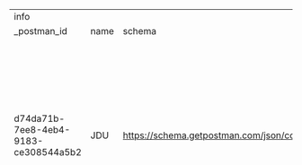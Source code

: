 | | | | | | | | | | | | | | | | | | | | | | | | | | | | | | | | | | | | | | | | | | | | | | | |
|-|-|-|-|-|-|-|-|-|-|-|-|-|-|-|-|-|-|-|-|-|-|-|-|-|-|-|-|-|-|-|-|-|-|-|-|-|-|-|-|-|-|-|-|-|-|-|
|info| | | |item| | | | | | | | | | | | | | | | | | | | | | | | | | | | | | | | | | | | | | | | | | |
|_postman_id|name|schema|_exporter_id|name|item| | | | | | | | | | | | | | | | | | | | | | | | | | | | | | | | | | | | | | | | | |
| | | | | |name|request| | | | | | | | | | | | | | | | |response| | | | | | | | | | | | | | | | | | | | | | |protocolProfileBehavior|
| | | | | | |auth| | | |method|header| | |body| | | |url| | | | |name|originalRequest| | | | | | | | | | | | | | |status|code|_postman_previewlanguage|header| |cookie|body|disableBodyPruning|
| | | | | | |type|bearer| | | |key|value|type|mode|formdata| | |raw|host|query| |path| |method|header| | |body| | | |url| | | | | | | | | |key|value| | | |
| | | | | | | |key|value|type| | | | | |key|value|type| | |key|value| | | |key|value|type|mode|formdata| | |raw|protocol|host|port|path|query| | | | | | | | | |
| | | | | | | | | | | | | | | | | | | | | | | | | | | | | |key|value|type| | | | | |key|value| | | | | | | | |
|d74da71b-7ee8-4eb4-9183-ce308544a5b2|JDU|https://schema.getpostman.com/json/collection/v2.1.0/collection.json|41484632|auth|register|bearer|token|637e37209012310b07f85805a5df78a7d1813e10c9bd4b4428847ec200366c8bb285194fe6426a86|string|POST|Accept|application/json|text|formdata|name|Sanjarbek|text|{{base_user}}register|{{base_user}}register| | | |success|POST|Accept|application/json|text|formdata|name|Sanjarbek|text|http://localhost:8090/api/register|http|localhost|8090|api| | |Created|201|json|Server|nginx/1.27.4| |"User successfully registered"| |
| | | | | | | | | | | | | | | |email|sanjarbek@gmail.com|text| | | | | | | | | | | |email|sanjarbek@gmail.com|text| | | | |register| | | | | |Content-Type|application/json| | | |
| | | | | | | | | | | | | | | |password|12345|text| | | | | | | | | | | |password|12345|text| | | | | | | | | | |Transfer-Encoding|chunked| | | |
| | | | | | | | | | | | | | | |coniformation_password|12345|text| | | | | | | | | | | |coniformation_password|12345|text| | | | | | | | | | |Connection|keep-alive| | | |
| | | | | | | | | | | | | | | | | | | | | | | | | | | | | | | | | | | | | | | | | | |X-Powered-By|PHP/8.3.17| | | |
| | | | | | | | | | | | | | | | | | | | | | | | | | | | | | | | | | | | | | | | | | |Cache-Control|no-cache, private| | | |
| | | | | | | | | | | | | | | | | | | | | | | | | | | | | | | | | | | | | | | | | | |Date|Fri, 21 Feb 2025 15:16:09 GMT| | | |
| | | | | | | | | | | | | | | | | | | | | | | | | | | | | | | | | | | | | | | | | | |Access-Control-Allow-Origin|*| | | |
| | | | | |login| | | | |POST| | | | | | | |{{base_user}}login?email=sanjarbek@gmail.com&password=12345|{{base_user}}login|email|sanjarbek@gmail.com| |succes|POST| | | | | | | |http://localhost:8090/api/login?email=sanjarbek@gmail.com&password=12345|http|localhost|8090|api|email|sanjarbek@gmail.com|OK|200|json|Server|nginx/1.27.4| |{     "message": "User successfully logged in",     "user": {         "id": 11,         "name": "Sanjarbek",         "email": "sanjarbek@gmail.com",         "email_verified_at": null,         "created_at": "2025-02-21T15:16:09.000000Z",         "updated_at": "2025-02-21T15:16:09.000000Z"     },     "token": "1"|Um4aSCKqNcF21LnES4MTgCUmFDm5irit2xG5eTZo40b31072" }| |
| | | | | | | | | | | | | | | | | | | | |password|12345| | | | | | | | | | | | | | |login|password|12345| | | |Content-Type|application/json| | | |
| | | | | | | | | | | | | | | | | | | | | | | | | | | | | | | | | | | | | | | | | | |Transfer-Encoding|chunked| | | |
| | | | | | | | | | | | | | | | | | | | | | | | | | | | | | | | | | | | | | | | | | |Connection|keep-alive| | | |
| | | | | | | | | | | | | | | | | | | | | | | | | | | | | | | | | | | | | | | | | | |X-Powered-By|PHP/8.3.17| | | |
| | | | | | | | | | | | | | | | | | | | | | | | | | | | | | | | | | | | | | | | | | |Cache-Control|no-cache, private| | | |
| | | | | | | | | | | | | | | | | | | | | | | | | | | | | | | | | | | | | | | | | | |Date|Fri, 21 Feb 2025 15:18:10 GMT| | | |
| | | | | | | | | | | | | | | | | | | | | | | | | | | | | | | | | | | | | | | | | | |Access-Control-Allow-Origin|*| | | |
| | | | | |user|bearer|token|{{token}}|string|GET|Accept|application/json|text| | | | |{{base_user}}user|{{base_user}}user| | | |success|GET|Accept|application/json|text| | | | |http://localhost:8090/api/user|http|localhost|8090|api| | |OK|200|json|Server|nginx/1.27.4| |{     "id": 11,     "name": "Sanjarbek",     "email": "sanjarbek@gmail.com",     "email_verified_at": null,     "created_at": "2025-02-21T15:16:09.000000Z",     "updated_at": "2025-02-21T15:16:09.000000Z" }| |
| | | | | | | | | | | | | | | | | | | | | | | | | | | | | | | | | | | | |user| | | | | |Content-Type|application/json| | | |
| | | | | | | | | | | | | | | | | | | | | | | | | | | | | | | | | | | | | | | | | | |Transfer-Encoding|chunked| | | |
| | | | | | | | | | | | | | | | | | | | | | | | | | | | | | | | | | | | | | | | | | |Connection|keep-alive| | | |
| | | | | | | | | | | | | | | | | | | | | | | | | | | | | | | | | | | | | | | | | | |X-Powered-By|PHP/8.3.17| | | |
| | | | | | | | | | | | | | | | | | | | | | | | | | | | | | | | | | | | | | | | | | |Cache-Control|no-cache, private| | | |
| | | | | | | | | | | | | | | | | | | | | | | | | | | | | | | | | | | | | | | | | | |Date|Sat, 22 Feb 2025 10:41:57 GMT| | | |
| | | | | | | | | | | | | | | | | | | | | | | | | | | | | | | | | | | | | | | | | | |Access-Control-Allow-Origin|*| | | |
| | | | |subjects|get subject|bearer|token|{{token}}|string|GET|Accept|application/json|text|formdata| | | |{{base_user}}subjects?perPage=5|{{base_user}}subjects|perPage|5| |success|GET|Accept|application/json|text|formdata| | | |http://localhost:8090/api/subjects?perPage=5|http|localhost|8090|api|perPage|5|OK|200|json|Server|nginx/1.27.4| |{     "current_page": 1,     "data": [         {             "id": 1,             "name": "est",             "created_at": "2025-02-21T13:11:20.000000Z",             "updated_at": "2025-02-21T13:11:20.000000Z"         },         {             "id": 2,             "name": "reprehenderit",             "created_at": "2025-02-21T13:11:21.000000Z",             "updated_at": "2025-02-21T13:11:21.000000Z"         },         {             "id": 3,             "name": "voluptatibus",             "created_at": "2025-02-21T13:11:21.000000Z",             "updated_at": "2025-02-21T13:11:21.000000Z"         },         {             "id": 4,             "name": "ad",             "created_at": "2025-02-21T13:11:21.000000Z",             "updated_at": "2025-02-21T13:11:21.000000Z"         },         {             "id": 5,             "name": "quo",             "created_at": "2025-02-21T13:11:21.000000Z",             "updated_at": "2025-02-21T13:11:21.000000Z"         }     ],     "first_page_url": "http://127.0.0.1:8090/api/subjects?page=1",     "from": 1,     "last_page": 2,     "last_page_url": "http://127.0.0.1:8090/api/subjects?page=2",     "links": [         {             "url": null,             "label": "&laquo; Previous",             "active": false         },         {             "url": "http://127.0.0.1:8090/api/subjects?page=1",             "label": "1",             "active": true         },         {             "url": "http://127.0.0.1:8090/api/subjects?page=2",             "label": "2",             "active": false         },         {             "url": "http://127.0.0.1:8090/api/subjects?page=2",             "label": "Next &raquo;",             "active": false         }     ],     "next_page_url": "http://127.0.0.1:8090/api/subjects?page=2",     "path": "http://127.0.0.1:8090/api/subjects",     "per_page": 5,     "prev_page_url": null,     "to": 5,     "total": 10 }|TRUE|
| | | | | | | | | | | | | | | | | | | | | | | | | | | | | | | | | | | | |subjects| | | | | |Content-Type|application/json| | | |
| | | | | | | | | | | | | | | | | | | | | | | | | | | | | | | | | | | | | | | | | | |Transfer-Encoding|chunked| | | |
| | | | | | | | | | | | | | | | | | | | | | | | | | | | | | | | | | | | | | | | | | |Connection|keep-alive| | | |
| | | | | | | | | | | | | | | | | | | | | | | | | | | | | | | | | | | | | | | | | | |X-Powered-By|PHP/8.3.17| | | |
| | | | | | | | | | | | | | | | | | | | | | | | | | | | | | | | | | | | | | | | | | |Cache-Control|no-cache, private| | | |
| | | | | | | | | | | | | | | | | | | | | | | | | | | | | | | | | | | | | | | | | | |Date|Sat, 22 Feb 2025 11:06:41 GMT| | | |
| | | | | | | | | | | | | | | | | | | | | | | | | | | | | | | | | | | | | | | | | | |Access-Control-Allow-Origin|*| | | |
| | | | | |get subject|bearer|token|{{token}}|string|GET|Accept|application/json|text| | | | |{{base_user}}subjects/1|{{base_user}}subjects| | |1|success|GET|Accept|application/json|text| | | | |http://localhost:8090/api/subjects/1|http|localhost|8090|api| | |OK|200|json|Server|nginx/1.27.4| |{     "id": 1,     "name": "est",     "created_at": "2025-02-21T13:11:20.000000Z",     "updated_at": "2025-02-21T13:11:20.000000Z" }| |
| | | | | | | | | | | | | | | | | | | | | | | | | | | | | | | | | | | | |subjects| | | | | |Content-Type|application/json| | | |
| | | | | | | | | | | | | | | | | | | | | | | | | | | | | | | | | | | | |1| | | | | |Transfer-Encoding|chunked| | | |
| | | | | | | | | | | | | | | | | | | | | | | | | | | | | | | | | | | | | | | | | | |Connection|keep-alive| | | |
| | | | | | | | | | | | | | | | | | | | | | | | | | | | | | | | | | | | | | | | | | |X-Powered-By|PHP/8.3.17| | | |
| | | | | | | | | | | | | | | | | | | | | | | | | | | | | | | | | | | | | | | | | | |Cache-Control|no-cache, private| | | |
| | | | | | | | | | | | | | | | | | | | | | | | | | | | | | | | | | | | | | | | | | |Date|Sat, 22 Feb 2025 11:11:15 GMT| | | |
| | | | | | | | | | | | | | | | | | | | | | | | | | | | | | | | | | | | | | | | | | |Access-Control-Allow-Origin|*| | | |
| | | | | |create|bearer|token|{{token}}|string|POST|Accept|application/json|text|formdata|name|dsfgh|text|{{base_user}}subjects|{{base_user}}subjects| | | |success|POST|Accept|application/json|text|formdata|name|dsfgh|text|http://localhost:8090/api/subjects|http|localhost|8090|api| | |OK|200|json|Server|nginx/1.27.4| |{     "message": "Subject created successfully!" }| |
| | | | | | | | | | | | | | | | | | | | | | | | | | | | | | | | | | | | |subjects| | | | | |Content-Type|application/json| | | |
| | | | | | | | | | | | | | | | | | | | | | | | | | | | | | | | | | | | | | | | | | |Transfer-Encoding|chunked| | | |
| | | | | | | | | | | | | | | | | | | | | | | | | | | | | | | | | | | | | | | | | | |Connection|keep-alive| | | |
| | | | | | | | | | | | | | | | | | | | | | | | | | | | | | | | | | | | | | | | | | |X-Powered-By|PHP/8.3.17| | | |
| | | | | | | | | | | | | | | | | | | | | | | | | | | | | | | | | | | | | | | | | | |Cache-Control|no-cache, private| | | |
| | | | | | | | | | | | | | | | | | | | | | | | | | | | | | | | | | | | | | | | | | |Date|Sat, 22 Feb 2025 11:32:13 GMT| | | |
| | | | | | | | | | | | | | | | | | | | | | | | | | | | | | | | | | | | | | | | | | |Access-Control-Allow-Origin|*| | | |
| | | | | |update|bearer|token|{{token}}|string|PUT|Accept|application/json|text|formdata| | | |{{base_user}}subjects/1?name=sdfgh|{{base_user}}subjects|name|sdfgh|1|success|PUT|Accept|application/json|text|formdata| | | |http://localhost:8090/api/subjects/1?name=sdfgh|http|localhost|8090|api|name|sdfgh|OK|200|json|Server|nginx/1.27.4| |{     "message": "Subject updated successfully!" }| |
| | | | | | | | | | | | | | | | | | | | | | | | | | | | | | | | | | | | |subjects| | | | | |Content-Type|application/json| | | |
| | | | | | | | | | | | | | | | | | | | | | | | | | | | | | | | | | | | |1| | | | | |Transfer-Encoding|chunked| | | |
| | | | | | | | | | | | | | | | | | | | | | | | | | | | | | | | | | | | | | | | | | |Connection|keep-alive| | | |
| | | | | | | | | | | | | | | | | | | | | | | | | | | | | | | | | | | | | | | | | | |X-Powered-By|PHP/8.3.17| | | |
| | | | | | | | | | | | | | | | | | | | | | | | | | | | | | | | | | | | | | | | | | |Cache-Control|no-cache, private| | | |
| | | | | | | | | | | | | | | | | | | | | | | | | | | | | | | | | | | | | | | | | | |Date|Sat, 22 Feb 2025 11:27:46 GMT| | | |
| | | | | | | | | | | | | | | | | | | | | | | | | | | | | | | | | | | | | | | | | | |Access-Control-Allow-Origin|*| | | |
| | | | | |delete|bearer|token|{{token}}|string|DELETE|Accept|application/json|text|formdata|name|715-2454|text|{{base_user}}subjects/1|{{base_user}}subjects| | |1|success|DELETE|Accept|application/json|text|formdata|name|715-2454|text|http://localhost:8090/api/subjects/1|http|localhost|8090|api| | |OK|200|json|Server|nginx/1.27.4| |{     "message": "Subject deleted successfully!" }| |
| | | | | | | | | | | | | | | | | | | | | | | | | | | | | | | | | | | | |subjects| | | | | |Content-Type|application/json| | | |
| | | | | | | | | | | | | | | | | | | | | | | | | | | | | | | | | | | | |1| | | | | |Transfer-Encoding|chunked| | | |
| | | | | | | | | | | | | | | | | | | | | | | | | | | | | | | | | | | | | | | | | | |Connection|keep-alive| | | |
| | | | | | | | | | | | | | | | | | | | | | | | | | | | | | | | | | | | | | | | | | |X-Powered-By|PHP/8.3.17| | | |
| | | | | | | | | | | | | | | | | | | | | | | | | | | | | | | | | | | | | | | | | | |Cache-Control|no-cache, private| | | |
| | | | | | | | | | | | | | | | | | | | | | | | | | | | | | | | | | | | | | | | | | |Date|Sat, 22 Feb 2025 11:25:41 GMT| | | |
| | | | | | | | | | | | | | | | | | | | | | | | | | | | | | | | | | | | | | | | | | |Access-Control-Allow-Origin|*| | | |
| | | | |groups|get groups|bearer|token|{{token}}|string|GET|Accept|application/json|text|formdata| | | |{{base_user}}groups?perPage=5|{{base_user}}groups|perPage|5| |success|GET|Accept|application/json|text|formdata| | | |{{base_user}}groups?perPage=5| |{{base_user}}groups| | |perPage|5|OK|200|json|Server|nginx/1.27.4| |{     "current_page": 1,     "data": [         {             "id": 1,             "name": "eum",             "created_at": "2025-02-21T13:11:21.000000Z",             "updated_at": "2025-02-21T13:11:21.000000Z"         },         {             "id": 2,             "name": "odit",             "created_at": "2025-02-21T13:11:21.000000Z",             "updated_at": "2025-02-21T13:11:21.000000Z"         },         {             "id": 3,             "name": "totam",             "created_at": "2025-02-21T13:11:21.000000Z",             "updated_at": "2025-02-21T13:11:21.000000Z"         },         {             "id": 4,             "name": "delectus",             "created_at": "2025-02-21T13:11:21.000000Z",             "updated_at": "2025-02-21T13:11:21.000000Z"         },         {             "id": 5,             "name": "vel",             "created_at": "2025-02-21T13:11:21.000000Z",             "updated_at": "2025-02-21T13:11:21.000000Z"         }     ],     "first_page_url": "http://127.0.0.1:8090/api/groups?page=1",     "from": 1,     "last_page": 2,     "last_page_url": "http://127.0.0.1:8090/api/groups?page=2",     "links": [         {             "url": null,             "label": "&laquo; Previous",             "active": false         },         {             "url": "http://127.0.0.1:8090/api/groups?page=1",             "label": "1",             "active": true         },         {             "url": "http://127.0.0.1:8090/api/groups?page=2",             "label": "2",             "active": false         },         {             "url": "http://127.0.0.1:8090/api/groups?page=2",             "label": "Next &raquo;",             "active": false         }     ],     "next_page_url": "http://127.0.0.1:8090/api/groups?page=2",     "path": "http://127.0.0.1:8090/api/groups",     "per_page": 5,     "prev_page_url": null,     "to": 5,     "total": 10 }|TRUE|
| | | | | | | | | | | | | | | | | | | | | | | | | | | | | | | | | | | | | | | | | | |Content-Type|application/json| | | |
| | | | | | | | | | | | | | | | | | | | | | | | | | | | | | | | | | | | | | | | | | |Transfer-Encoding|chunked| | | |
| | | | | | | | | | | | | | | | | | | | | | | | | | | | | | | | | | | | | | | | | | |Connection|keep-alive| | | |
| | | | | | | | | | | | | | | | | | | | | | | | | | | | | | | | | | | | | | | | | | |X-Powered-By|PHP/8.3.17| | | |
| | | | | | | | | | | | | | | | | | | | | | | | | | | | | | | | | | | | | | | | | | |Cache-Control|no-cache, private| | | |
| | | | | | | | | | | | | | | | | | | | | | | | | | | | | | | | | | | | | | | | | | |Date|Sat, 22 Feb 2025 11:50:39 GMT| | | |
| | | | | | | | | | | | | | | | | | | | | | | | | | | | | | | | | | | | | | | | | | |Access-Control-Allow-Origin|*| | | |
| | | | | |get groups|bearer|token|{{token}}|string|GET|Accept|application/json|text| | | | |{{base_user}}groups/1|{{base_user}}groups| | |1|success|GET|Accept|application/json|text| | | | |{{base_user}}groups/1| |{{base_user}}groups| |1| | |OK|200|json|Server|nginx/1.27.4| |{     "id": 1,     "name": "eum",     "created_at": "2025-02-21T13:11:21.000000Z",     "updated_at": "2025-02-21T13:11:21.000000Z" }| |
| | | | | | | | | | | | | | | | | | | | | | | | | | | | | | | | | | | | | | | | | | |Content-Type|application/json| | | |
| | | | | | | | | | | | | | | | | | | | | | | | | | | | | | | | | | | | | | | | | | |Transfer-Encoding|chunked| | | |
| | | | | | | | | | | | | | | | | | | | | | | | | | | | | | | | | | | | | | | | | | |Connection|keep-alive| | | |
| | | | | | | | | | | | | | | | | | | | | | | | | | | | | | | | | | | | | | | | | | |X-Powered-By|PHP/8.3.17| | | |
| | | | | | | | | | | | | | | | | | | | | | | | | | | | | | | | | | | | | | | | | | |Cache-Control|no-cache, private| | | |
| | | | | | | | | | | | | | | | | | | | | | | | | | | | | | | | | | | | | | | | | | |Date|Sat, 22 Feb 2025 11:54:09 GMT| | | |
| | | | | | | | | | | | | | | | | | | | | | | | | | | | | | | | | | | | | | | | | | |Access-Control-Allow-Origin|*| | | |
| | | | | |create|bearer|token|{{token}}|string|POST|Accept|application/json|text|formdata|name|dsfgh|text|{{base_user}}subjects|{{base_user}}subjects| | | |success|POST|Accept|application/json|text|formdata|name|dfregtrhyu|text|{{base_user}}groups| |{{base_user}}groups| | | | |OK|200|json|Server|nginx/1.27.4| |{     "message": "Group created successfully!" }| |
| | | | | | | | | | | | | | | | | | | | | | | | | | | | | | | | | | | | | | | | | | |Content-Type|application/json| | | |
| | | | | | | | | | | | | | | | | | | | | | | | | | | | | | | | | | | | | | | | | | |Transfer-Encoding|chunked| | | |
| | | | | | | | | | | | | | | | | | | | | | | | | | | | | | | | | | | | | | | | | | |Connection|keep-alive| | | |
| | | | | | | | | | | | | | | | | | | | | | | | | | | | | | | | | | | | | | | | | | |X-Powered-By|PHP/8.3.17| | | |
| | | | | | | | | | | | | | | | | | | | | | | | | | | | | | | | | | | | | | | | | | |Cache-Control|no-cache, private| | | |
| | | | | | | | | | | | | | | | | | | | | | | | | | | | | | | | | | | | | | | | | | |Date|Sat, 22 Feb 2025 12:18:34 GMT| | | |
| | | | | | | | | | | | | | | | | | | | | | | | | | | | | | | | | | | | | | | | | | |Access-Control-Allow-Origin|*| | | |
| | | | | |update|bearer|token|{{token}}|string|PUT|Accept|application/json|text|formdata| | | |{{base_user}}groups/1?name=sdfgh|{{base_user}}groups|name|sdfgh|1|success|PUT|Accept|application/json|text|formdata| | | |{{base_user}}groups/1?name=sdfgh| |{{base_user}}groups| |1|name|sdfgh|OK|200|json|Server|nginx/1.27.4| |{     "message": "Group updated successfully!" }| |
| | | | | | | | | | | | | | | | | | | | | | | | | | | | | | | | | | | | | | | | | | |Content-Type|application/json| | | |
| | | | | | | | | | | | | | | | | | | | | | | | | | | | | | | | | | | | | | | | | | |Transfer-Encoding|chunked| | | |
| | | | | | | | | | | | | | | | | | | | | | | | | | | | | | | | | | | | | | | | | | |Connection|keep-alive| | | |
| | | | | | | | | | | | | | | | | | | | | | | | | | | | | | | | | | | | | | | | | | |X-Powered-By|PHP/8.3.17| | | |
| | | | | | | | | | | | | | | | | | | | | | | | | | | | | | | | | | | | | | | | | | |Cache-Control|no-cache, private| | | |
| | | | | | | | | | | | | | | | | | | | | | | | | | | | | | | | | | | | | | | | | | |Date|Sat, 22 Feb 2025 11:54:55 GMT| | | |
| | | | | | | | | | | | | | | | | | | | | | | | | | | | | | | | | | | | | | | | | | |Access-Control-Allow-Origin|*| | | |
| | | | | |delete|bearer|token|{{token}}|string|DELETE|Accept|application/json|text|formdata|name|715-2454|text|{{base_user}}groups/1|{{base_user}}groups| | |1|success|DELETE|Accept|application/json|text|formdata|name|715-2454|text|{{base_user}}groups/1| |{{base_user}}groups| |1| | |OK|200|json|Server|nginx/1.27.4| |{     "message": "Group deleted successfully!" }| |
| | | | | | | | | | | | | | | | | | | | | | | | | | | | | | | | | | | | | | | | | | |Content-Type|application/json| | | |
| | | | | | | | | | | | | | | | | | | | | | | | | | | | | | | | | | | | | | | | | | |Transfer-Encoding|chunked| | | |
| | | | | | | | | | | | | | | | | | | | | | | | | | | | | | | | | | | | | | | | | | |Connection|keep-alive| | | |
| | | | | | | | | | | | | | | | | | | | | | | | | | | | | | | | | | | | | | | | | | |X-Powered-By|PHP/8.3.17| | | |
| | | | | | | | | | | | | | | | | | | | | | | | | | | | | | | | | | | | | | | | | | |Cache-Control|no-cache, private| | | |
| | | | | | | | | | | | | | | | | | | | | | | | | | | | | | | | | | | | | | | | | | |Date|Sat, 22 Feb 2025 11:55:41 GMT| | | |
| | | | | | | | | | | | | | | | | | | | | | | | | | | | | | | | | | | | | | | | | | |Access-Control-Allow-Origin|*| | | |
| | | | |rooms|get rooms|bearer|token|{{token}}|string|GET|Accept|application/json|text|formdata| | | |{{base_user}}rooms?perPage=5|{{base_user}}rooms|perPage|5| |success|GET|Accept|application/json|text|formdata| | | |{{base_user}}rooms?perPage=5| |{{base_user}}rooms| | |perPage|5|OK|200|json|Server|nginx/1.27.4| |{     "current_page": 1,     "data": [         {             "id": 1,             "name": "sit",             "created_at": "2025-02-21T13:11:21.000000Z",             "updated_at": "2025-02-21T13:11:21.000000Z"         },         {             "id": 2,             "name": "nesciunt",             "created_at": "2025-02-21T13:11:21.000000Z",             "updated_at": "2025-02-21T13:11:21.000000Z"         },         {             "id": 3,             "name": "omnis",             "created_at": "2025-02-21T13:11:21.000000Z",             "updated_at": "2025-02-21T13:11:21.000000Z"         },         {             "id": 4,             "name": "dolorem",             "created_at": "2025-02-21T13:11:21.000000Z",             "updated_at": "2025-02-21T13:11:21.000000Z"         },         {             "id": 5,             "name": "quidem",             "created_at": "2025-02-21T13:11:21.000000Z",             "updated_at": "2025-02-21T13:11:21.000000Z"         }     ],     "first_page_url": "http://127.0.0.1:8090/api/rooms?page=1",     "from": 1,     "last_page": 2,     "last_page_url": "http://127.0.0.1:8090/api/rooms?page=2",     "links": [         {             "url": null,             "label": "&laquo; Previous",             "active": false         },         {             "url": "http://127.0.0.1:8090/api/rooms?page=1",             "label": "1",             "active": true         },         {             "url": "http://127.0.0.1:8090/api/rooms?page=2",             "label": "2",             "active": false         },         {             "url": "http://127.0.0.1:8090/api/rooms?page=2",             "label": "Next &raquo;",             "active": false         }     ],     "next_page_url": "http://127.0.0.1:8090/api/rooms?page=2",     "path": "http://127.0.0.1:8090/api/rooms",     "per_page": 5,     "prev_page_url": null,     "to": 5,     "total": 10 }|TRUE|
| | | | | | | | | | | | | | | | | | | | | | | | | | | | | | | | | | | | | | | | | | |Content-Type|application/json| | | |
| | | | | | | | | | | | | | | | | | | | | | | | | | | | | | | | | | | | | | | | | | |Transfer-Encoding|chunked| | | |
| | | | | | | | | | | | | | | | | | | | | | | | | | | | | | | | | | | | | | | | | | |Connection|keep-alive| | | |
| | | | | | | | | | | | | | | | | | | | | | | | | | | | | | | | | | | | | | | | | | |X-Powered-By|PHP/8.3.17| | | |
| | | | | | | | | | | | | | | | | | | | | | | | | | | | | | | | | | | | | | | | | | |Cache-Control|no-cache, private| | | |
| | | | | | | | | | | | | | | | | | | | | | | | | | | | | | | | | | | | | | | | | | |Date|Sat, 22 Feb 2025 12:06:02 GMT| | | |
| | | | | | | | | | | | | | | | | | | | | | | | | | | | | | | | | | | | | | | | | | |Access-Control-Allow-Origin|*| | | |
| | | | | |get room|bearer|token|{{token}}|string|GET|Accept|application/json|text| | | | |{{base_user}}rooms/1|{{base_user}}rooms| | |1|success|GET|Accept|application/json|text| | | | |{{base_user}}rooms/1| |{{base_user}}rooms| |1| | |OK|200|json|Server|nginx/1.27.4| |{     "id": 1,     "name": "sit",     "created_at": "2025-02-21T13:11:21.000000Z",     "updated_at": "2025-02-21T13:11:21.000000Z" }| |
| | | | | | | | | | | | | | | | | | | | | | | | | | | | | | | | | | | | | | | | | | |Content-Type|application/json| | | |
| | | | | | | | | | | | | | | | | | | | | | | | | | | | | | | | | | | | | | | | | | |Transfer-Encoding|chunked| | | |
| | | | | | | | | | | | | | | | | | | | | | | | | | | | | | | | | | | | | | | | | | |Connection|keep-alive| | | |
| | | | | | | | | | | | | | | | | | | | | | | | | | | | | | | | | | | | | | | | | | |X-Powered-By|PHP/8.3.17| | | |
| | | | | | | | | | | | | | | | | | | | | | | | | | | | | | | | | | | | | | | | | | |Cache-Control|no-cache, private| | | |
| | | | | | | | | | | | | | | | | | | | | | | | | | | | | | | | | | | | | | | | | | |Date|Sat, 22 Feb 2025 12:06:39 GMT| | | |
| | | | | | | | | | | | | | | | | | | | | | | | | | | | | | | | | | | | | | | | | | |Access-Control-Allow-Origin|*| | | |
| | | | | |create|bearer|token|{{token}}|string|POST|Accept|application/json|text|formdata|name|dsfgh|text|{{base_user}}rooms|{{base_user}}rooms| | | |success|POST|Accept|application/json|text|formdata|name|dsfgh|text|{{base_user}}rooms| |{{base_user}}rooms| | | | |OK|200|json|Server|nginx/1.27.4| |{     "message": "Room successfully created" }| |
| | | | | | | | | | | | | | | | | | | | | | | | | | | | | | | | | | | | | | | | | | |Content-Type|application/json| | | |
| | | | | | | | | | | | | | | | | | | | | | | | | | | | | | | | | | | | | | | | | | |Transfer-Encoding|chunked| | | |
| | | | | | | | | | | | | | | | | | | | | | | | | | | | | | | | | | | | | | | | | | |Connection|keep-alive| | | |
| | | | | | | | | | | | | | | | | | | | | | | | | | | | | | | | | | | | | | | | | | |X-Powered-By|PHP/8.3.17| | | |
| | | | | | | | | | | | | | | | | | | | | | | | | | | | | | | | | | | | | | | | | | |Cache-Control|no-cache, private| | | |
| | | | | | | | | | | | | | | | | | | | | | | | | | | | | | | | | | | | | | | | | | |Date|Sat, 22 Feb 2025 12:17:17 GMT| | | |
| | | | | | | | | | | | | | | | | | | | | | | | | | | | | | | | | | | | | | | | | | |Access-Control-Allow-Origin|*| | | |
| | | | | |update|bearer|token|{{token}}|string|PUT|Accept|application/json|text|formdata| | | |{{base_user}}groups/1?name=sdfgh|{{base_user}}groups|name|sdfgh|1|success|PUT|Accept|application/json|text|formdata| | | |{{base_user}}groups/1?name=sdfgh| |{{base_user}}groups| |1|name|sdfgh|OK|200|json|Server|nginx/1.27.4| |{     "message": "Group updated successfully!" }| |
| | | | | | | | | | | | | | | | | | | | | | | | | | | | | | | | | | | | | | | | | | |Content-Type|application/json| | | |
| | | | | | | | | | | | | | | | | | | | | | | | | | | | | | | | | | | | | | | | | | |Transfer-Encoding|chunked| | | |
| | | | | | | | | | | | | | | | | | | | | | | | | | | | | | | | | | | | | | | | | | |Connection|keep-alive| | | |
| | | | | | | | | | | | | | | | | | | | | | | | | | | | | | | | | | | | | | | | | | |X-Powered-By|PHP/8.3.17| | | |
| | | | | | | | | | | | | | | | | | | | | | | | | | | | | | | | | | | | | | | | | | |Cache-Control|no-cache, private| | | |
| | | | | | | | | | | | | | | | | | | | | | | | | | | | | | | | | | | | | | | | | | |Date|Sat, 22 Feb 2025 11:54:55 GMT| | | |
| | | | | | | | | | | | | | | | | | | | | | | | | | | | | | | | | | | | | | | | | | |Access-Control-Allow-Origin|*| | | |
| | | | | |delete|bearer|token|{{token}}|string|DELETE|Accept|application/json|text|formdata|name|715-2454|text|{{base_user}}rooms/1|{{base_user}}rooms| | |1|success|DELETE|Accept|application/json|text|formdata|name|715-2454|text|{{base_user}}rooms/1| |{{base_user}}rooms| |1| | |OK|200|json|Server|nginx/1.27.4| |{     "message": "Room successfully deleted" }| |
| | | | | | | | | | | | | | | | | | | | | | | | | | | | | | | | | | | | | | | | | | |Content-Type|application/json| | | |
| | | | | | | | | | | | | | | | | | | | | | | | | | | | | | | | | | | | | | | | | | |Transfer-Encoding|chunked| | | |
| | | | | | | | | | | | | | | | | | | | | | | | | | | | | | | | | | | | | | | | | | |Connection|keep-alive| | | |
| | | | | | | | | | | | | | | | | | | | | | | | | | | | | | | | | | | | | | | | | | |X-Powered-By|PHP/8.3.17| | | |
| | | | | | | | | | | | | | | | | | | | | | | | | | | | | | | | | | | | | | | | | | |Cache-Control|no-cache, private| | | |
| | | | | | | | | | | | | | | | | | | | | | | | | | | | | | | | | | | | | | | | | | |Date|Sat, 22 Feb 2025 12:07:29 GMT| | | |
| | | | | | | | | | | | | | | | | | | | | | | | | | | | | | | | | | | | | | | | | | |Access-Control-Allow-Origin|*| | | |
| | | | |GroupSubject|create|bearer|token|{{token}}|string|POST|Accept|application/json|text|formdata|group_id|5|text|{{base_user}}group-subjects|{{base_user}}group-subjects| | | |success|POST|Accept|application/json|text|formdata|group_id|5|text|{{base_user}}group-subjects| |{{base_user}}group-subjects| | | | |OK|200|json|Server|nginx/1.27.4| |{     "message": "Group attached" }| |
| | | | | | | | | | | | | | | |subject_id|5|text| | | | | | | | | | | |subject_id|5|text| | | | | | | | | | |Content-Type|application/json| | | |
| | | | | | | | | | | | | | | | | | | | | | | | | | | | | | | | | | | | | | | | | | |Transfer-Encoding|chunked| | | |
| | | | | | | | | | | | | | | | | | | | | | | | | | | | | | | | | | | | | | | | | | |Connection|keep-alive| | | |
| | | | | | | | | | | | | | | | | | | | | | | | | | | | | | | | | | | | | | | | | | |X-Powered-By|PHP/8.3.17| | | |
| | | | | | | | | | | | | | | | | | | | | | | | | | | | | | | | | | | | | | | | | | |Cache-Control|no-cache, private| | | |
| | | | | | | | | | | | | | | | | | | | | | | | | | | | | | | | | | | | | | | | | | |Date|Sat, 22 Feb 2025 16:32:16 GMT| | | |
| | | | | | | | | | | | | | | | | | | | | | | | | | | | | | | | | | | | | | | | | | |Access-Control-Allow-Origin|*| | | |
| | | | | |update subject|bearer|token|{{token}}|string|PUT|Accept|application/json|text| | | | |{{base_user}}group-subjects/1?group_id=1&subject_id=1|{{base_user}}group-subjects|group_id|1|1|success|PUT|Accept|application/json|text| | | | |{{base_user}}group-subjects/1?group_id=1&subject_id=1| |{{base_user}}group-subjects| |1|group_id|1|OK|200|json|Server|nginx/1.27.4| |{     "message": "Group updated" }| |
| | | | | | | | | | | | | | | | | | | | |subject_id|1| | | | | | | | | | | | | | | |subject_id|1| | | |Content-Type|application/json| | | |
| | | | | | | | | | | | | | | | | | | | | | | | | | | | | | | | | | | | | | | | | | |Transfer-Encoding|chunked| | | |
| | | | | | | | | | | | | | | | | | | | | | | | | | | | | | | | | | | | | | | | | | |Connection|keep-alive| | | |
| | | | | | | | | | | | | | | | | | | | | | | | | | | | | | | | | | | | | | | | | | |X-Powered-By|PHP/8.3.17| | | |
| | | | | | | | | | | | | | | | | | | | | | | | | | | | | | | | | | | | | | | | | | |Cache-Control|no-cache, private| | | |
| | | | | | | | | | | | | | | | | | | | | | | | | | | | | | | | | | | | | | | | | | |Date|Mon, 24 Feb 2025 15:32:11 GMT| | | |
| | | | | | | | | | | | | | | | | | | | | | | | | | | | | | | | | | | | | | | | | | |Access-Control-Allow-Origin|*| | | |
| | | | | |delete subject|bearer|token|{{token}}|string|DELETE|Accept|application/json|text| | | | |{{base_user}}group-subjects/1?group_id=1&subject_id=1|{{base_user}}group-subjects|group_id|1|1|success|DELETE|Accept|application/json|text| | | | |{{base_user}}group-subjects/1?group_id=1&subject_id=1| |{{base_user}}group-subjects| |1|group_id|1|OK|200|json|Server|nginx/1.27.4| |{     "message": "Group detached" }| |
| | | | | | | | | | | | | | | | | | | | |subject_id|1| | | | | | | | | | | | | | | |subject_id|1| | | |Content-Type|application/json| | | |
| | | | | | | | | | | | | | | | | | | | | | | | | | | | | | | | | | | | | | | | | | |Transfer-Encoding|chunked| | | |
| | | | | | | | | | | | | | | | | | | | | | | | | | | | | | | | | | | | | | | | | | |Connection|keep-alive| | | |
| | | | | | | | | | | | | | | | | | | | | | | | | | | | | | | | | | | | | | | | | | |X-Powered-By|PHP/8.3.17| | | |
| | | | | | | | | | | | | | | | | | | | | | | | | | | | | | | | | | | | | | | | | | |Cache-Control|no-cache, private| | | |
| | | | | | | | | | | | | | | | | | | | | | | | | | | | | | | | | | | | | | | | | | |Date|Mon, 24 Feb 2025 15:33:43 GMT| | | |
| | | | | | | | | | | | | | | | | | | | | | | | | | | | | | | | | | | | | | | | | | |Access-Control-Allow-Origin|*| | | |
| | | | |GroupStudent|store|bearer|token|{{token}}|string|POST|Accept|application/json|text|formdata|group_id|3|text|{{base_user}}group-students|{{base_user}}group-students| | | |success|POST|Accept|application/json|text|formdata|group_id|3|text|{{base_user}}group-students| |{{base_user}}group-students| | | | |OK|200|json|Server|nginx/1.27.4| |{     "message": "Student added to group" }| |
| | | | | | | | | | | | | | | |student_id|4|text| | | | | | | | | | | |student_id|4|text| | | | | | | | | | |Content-Type|application/json| | | |
| | | | | | | | | | | | | | | | | | | | | | | | | | | | | | | | | | | | | | | | | | |Transfer-Encoding|chunked| | | |
| | | | | | | | | | | | | | | | | | | | | | | | | | | | | | | | | | | | | | | | | | |Connection|keep-alive| | | |
| | | | | | | | | | | | | | | | | | | | | | | | | | | | | | | | | | | | | | | | | | |X-Powered-By|PHP/8.3.17| | | |
| | | | | | | | | | | | | | | | | | | | | | | | | | | | | | | | | | | | | | | | | | |Cache-Control|no-cache, private| | | |
| | | | | | | | | | | | | | | | | | | | | | | | | | | | | | | | | | | | | | | | | | |Date|Mon, 24 Feb 2025 08:20:29 GMT| | | |
| | | | | | | | | | | | | | | | | | | | | | | | | | | | | | | | | | | | | | | | | | |Access-Control-Allow-Origin|*| | | |
| | | | | |update student|bearer|token|{{token}}|string|PUT|Accept|application/json|text| | | | |{{base_user}}group-students/1?group_id=1&student_id=1|{{base_user}}group-students|group_id|1|1|success|PUT|Accept|application/json|text| | | | |{{base_user}}group-students/1?group_id=1&student_id=1| |{{base_user}}group-students| |1|group_id|1|OK|200|json|Server|nginx/1.27.4| |{     "message": "Student updated to group" }| |
| | | | | | | | | | | | | | | | | | | | |student_id|1| | | | | | | | | | | | | | | |student_id|1| | | |Content-Type|application/json| | | |
| | | | | | | | | | | | | | | | | | | | | | | | | | | | | | | | | | | | | | | | | | |Transfer-Encoding|chunked| | | |
| | | | | | | | | | | | | | | | | | | | | | | | | | | | | | | | | | | | | | | | | | |Connection|keep-alive| | | |
| | | | | | | | | | | | | | | | | | | | | | | | | | | | | | | | | | | | | | | | | | |X-Powered-By|PHP/8.3.17| | | |
| | | | | | | | | | | | | | | | | | | | | | | | | | | | | | | | | | | | | | | | | | |Cache-Control|no-cache, private| | | |
| | | | | | | | | | | | | | | | | | | | | | | | | | | | | | | | | | | | | | | | | | |Date|Mon, 24 Feb 2025 15:36:00 GMT| | | |
| | | | | | | | | | | | | | | | | | | | | | | | | | | | | | | | | | | | | | | | | | |Access-Control-Allow-Origin|*| | | |
| | | | | |delete studendt|bearer|token|{{token}}|string|DELETE|Accept|application/json|text| | | | |{{base_user}}group-students/1?group_id=1&student_id=1|{{base_user}}group-students|group_id|1|1|success|DELETE|Accept|application/json|text| | | | |{{base_user}}group-students/1?group_id=1&student_id=1| |{{base_user}}group-students| |1|group_id|1|OK|200|json|Server|nginx/1.27.4| |{     "message": "Student deleted to group" }| |
| | | | | | | | | | | | | | | | | | | | |student_id|1| | | | | | | | | | | | | | | |student_id|1| | | |Content-Type|application/json| | | |
| | | | | | | | | | | | | | | | | | | | | | | | | | | | | | | | | | | | | | | | | | |Transfer-Encoding|chunked| | | |
| | | | | | | | | | | | | | | | | | | | | | | | | | | | | | | | | | | | | | | | | | |Connection|keep-alive| | | |
| | | | | | | | | | | | | | | | | | | | | | | | | | | | | | | | | | | | | | | | | | |X-Powered-By|PHP/8.3.17| | | |
| | | | | | | | | | | | | | | | | | | | | | | | | | | | | | | | | | | | | | | | | | |Cache-Control|no-cache, private| | | |
| | | | | | | | | | | | | | | | | | | | | | | | | | | | | | | | | | | | | | | | | | |Date|Mon, 24 Feb 2025 15:37:06 GMT| | | |
| | | | | | | | | | | | | | | | | | | | | | | | | | | | | | | | | | | | | | | | | | |Access-Control-Allow-Origin|*| | | |
| | | | |SubjectTeachers|store|bearer|token|{{token}}|string|POST|Accept|application/json|text|formdata|subject_id|3|text|{{base_user}}subject-teachers|{{base_user}}subject-teachers| | | |success|POST|Accept|application/json|text|formdata|subject_id|3|text|{{base_user}}subject-teachers| |{{base_user}}subject-teachers| | | | |Created|201|json|Server|nginx/1.27.4| |{     "message": "Subject Teacher Added" }| |
| | | | | | | | | | | | | | | |teacher_id|4|text| | | | | | | | | | | |teacher_id|4|text| | | | | | | | | | |Content-Type|application/json| | | |
| | | | | | | | | | | | | | | | | | | | | | | | | | | | | | | | | | | | | | | | | | |Transfer-Encoding|chunked| | | |
| | | | | | | | | | | | | | | | | | | | | | | | | | | | | | | | | | | | | | | | | | |Connection|keep-alive| | | |
| | | | | | | | | | | | | | | | | | | | | | | | | | | | | | | | | | | | | | | | | | |X-Powered-By|PHP/8.3.17| | | |
| | | | | | | | | | | | | | | | | | | | | | | | | | | | | | | | | | | | | | | | | | |Cache-Control|no-cache, private| | | |
| | | | | | | | | | | | | | | | | | | | | | | | | | | | | | | | | | | | | | | | | | |Date|Mon, 24 Feb 2025 08:22:09 GMT| | | |
| | | | | | | | | | | | | | | | | | | | | | | | | | | | | | | | | | | | | | | | | | |Access-Control-Allow-Origin|*| | | |
| | | | | |New Request|bearer|token|{{token}}|string|PUT|Accept|application/json|text| | | | |{{base_user}}subject-teachers/1?subject_id=1&teacher_id=1|{{base_user}}subject-teachers|subject_id|1|1|success|PUT|Accept|application/json|text| | | | |{{base_user}}subject-teachers/1?subject_id=1&teacher_id=1| |{{base_user}}subject-teachers| |1|subject_id|1|Created|201|json|Server|nginx/1.27.4| |{     "message": "Subject Teacher Updated" }| |
| | | | | | | | | | | | | | | | | | | | |teacher_id|1| | | | | | | | | | | | | | | |teacher_id|1| | | |Content-Type|application/json| | | |
| | | | | | | | | | | | | | | | | | | | | | | | | | | | | | | | | | | | | | | | | | |Transfer-Encoding|chunked| | | |
| | | | | | | | | | | | | | | | | | | | | | | | | | | | | | | | | | | | | | | | | | |Connection|keep-alive| | | |
| | | | | | | | | | | | | | | | | | | | | | | | | | | | | | | | | | | | | | | | | | |X-Powered-By|PHP/8.3.17| | | |
| | | | | | | | | | | | | | | | | | | | | | | | | | | | | | | | | | | | | | | | | | |Cache-Control|no-cache, private| | | |
| | | | | | | | | | | | | | | | | | | | | | | | | | | | | | | | | | | | | | | | | | |Date|Mon, 24 Feb 2025 15:43:38 GMT| | | |
| | | | | | | | | | | | | | | | | | | | | | | | | | | | | | | | | | | | | | | | | | |Access-Control-Allow-Origin|*| | | |
| | | | | |delete subject|bearer|token|{{token}}|string|DELETE|Accept|application/json|text| | | | |{{base_user}}subject-teachers/1?subject_id=1&teacher_id=1|{{base_user}}subject-teachers|subject_id|1|1|success|DELETE|Accept|application/json|text| | | | |{{base_user}}subject-teachers/1?subject_id=1&teacher_id=1| |{{base_user}}subject-teachers| |1|subject_id|1|Created|201|json|Server|nginx/1.27.4| |{     "message": "Subject Teacher Deleted" }| |
| | | | | | | | | | | | | | | | | | | | |teacher_id|1| | | | | | | | | | | | | | | |teacher_id|1| | | |Content-Type|application/json| | | |
| | | | | | | | | | | | | | | | | | | | | | | | | | | | | | | | | | | | | | | | | | |Transfer-Encoding|chunked| | | |
| | | | | | | | | | | | | | | | | | | | | | | | | | | | | | | | | | | | | | | | | | |Connection|keep-alive| | | |
| | | | | | | | | | | | | | | | | | | | | | | | | | | | | | | | | | | | | | | | | | |X-Powered-By|PHP/8.3.17| | | |
| | | | | | | | | | | | | | | | | | | | | | | | | | | | | | | | | | | | | | | | | | |Cache-Control|no-cache, private| | | |
| | | | | | | | | | | | | | | | | | | | | | | | | | | | | | | | | | | | | | | | | | |Date|Mon, 24 Feb 2025 15:44:49 GMT| | | |
| | | | | | | | | | | | | | | | | | | | | | | | | | | | | | | | | | | | | | | | | | |Access-Control-Allow-Origin|*| | | |
| | | | |role-users|store|bearer|token|{{token}}|string|POST|Accept|application/json|text|formdata|role_id|2|text|{{base_user}}role-users|{{base_user}}role-users| | | |success|POST|Accept|application/json|text|formdata|role_id|2|text|{{base_user}}role-users| |{{base_user}}role-users| | | | |OK|200|json|Server|nginx/1.27.4| |{     "message": "User role added successfully." }| |
| | | | | | | | | | | | | | | |user_id|2|text| | | | | | | | | | | |user_id|2|text| | | | | | | | | | |Content-Type|application/json| | | |
| | | | | | | | | | | | | | | | | | | | | | | | | | | | | | | | | | | | | | | | | | |Transfer-Encoding|chunked| | | |
| | | | | | | | | | | | | | | | | | | | | | | | | | | | | | | | | | | | | | | | | | |Connection|keep-alive| | | |
| | | | | | | | | | | | | | | | | | | | | | | | | | | | | | | | | | | | | | | | | | |X-Powered-By|PHP/8.3.17| | | |
| | | | | | | | | | | | | | | | | | | | | | | | | | | | | | | | | | | | | | | | | | |Cache-Control|no-cache, private| | | |
| | | | | | | | | | | | | | | | | | | | | | | | | | | | | | | | | | | | | | | | | | |Date|Mon, 24 Feb 2025 14:37:32 GMT| | | |
| | | | | | | | | | | | | | | | | | | | | | | | | | | | | | | | | | | | | | | | | | |Access-Control-Allow-Origin|*| | | |
| | | | | |update|bearer|token|{{token}}|string|PUT|Accept|application/json|text|formdata| | | |{{base_user}}role-users/2?role_id=2&user_id=2|{{base_user}}role-users|role_id|2|2|success|PUT|Accept|application/json|text|formdata| | | |{{base_user}}role-users/2?role_id=2&user_id=2| |{{base_user}}role-users| |2|role_id|2|OK|200|json|Server|nginx/1.27.4| |{     "message": "User role updated successfully." }| |
| | | | | | | | | | | | | | | | | | | | |user_id|2| | | | | | | | | | | | | | | |user_id|2| | | |Content-Type|application/json| | | |
| | | | | | | | | | | | | | | | | | | | | | | | | | | | | | | | | | | | | | | | | | |Transfer-Encoding|chunked| | | |
| | | | | | | | | | | | | | | | | | | | | | | | | | | | | | | | | | | | | | | | | | |Connection|keep-alive| | | |
| | | | | | | | | | | | | | | | | | | | | | | | | | | | | | | | | | | | | | | | | | |X-Powered-By|PHP/8.3.17| | | |
| | | | | | | | | | | | | | | | | | | | | | | | | | | | | | | | | | | | | | | | | | |Cache-Control|no-cache, private| | | |
| | | | | | | | | | | | | | | | | | | | | | | | | | | | | | | | | | | | | | | | | | |Date|Mon, 24 Feb 2025 14:44:39 GMT| | | |
| | | | | | | | | | | | | | | | | | | | | | | | | | | | | | | | | | | | | | | | | | |Access-Control-Allow-Origin|*| | | |
| | | | | |delete|bearer|token|{{token}}|string|DELETE|Accept|application/json|text|formdata| | | |{{base_user}}role-users/2?role_id=2|{{base_user}}role-users|role_id|2|2|success|DELETE|Accept|application/json|text|formdata| | | |{{base_user}}role-users/2?role_id=2| |{{base_user}}role-users| |2|role_id|2|OK|200|json|Server|nginx/1.27.4| |{     "message": "User role deleted successfully." }| |
| | | | | | | | | | | | | | | | | | | | | | | | | | | | | | | | | | | | | | | | | | |Content-Type|application/json| | | |
| | | | | | | | | | | | | | | | | | | | | | | | | | | | | | | | | | | | | | | | | | |Transfer-Encoding|chunked| | | |
| | | | | | | | | | | | | | | | | | | | | | | | | | | | | | | | | | | | | | | | | | |Connection|keep-alive| | | |
| | | | | | | | | | | | | | | | | | | | | | | | | | | | | | | | | | | | | | | | | | |X-Powered-By|PHP/8.3.17| | | |
| | | | | | | | | | | | | | | | | | | | | | | | | | | | | | | | | | | | | | | | | | |Cache-Control|no-cache, private| | | |
| | | | | | | | | | | | | | | | | | | | | | | | | | | | | | | | | | | | | | | | | | |Date|Mon, 24 Feb 2025 14:40:20 GMT| | | |
| | | | | | | | | | | | | | | | | | | | | | | | | | | | | | | | | | | | | | | | | | |Access-Control-Allow-Origin|*| | | |
